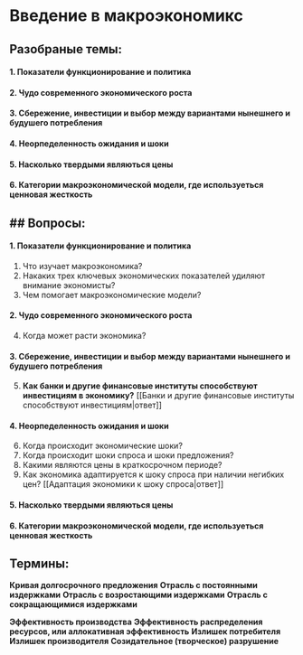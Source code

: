 # Введение в макроэкономикс

## Разобраные темы:
#### 1.  Показатели функционирование и политика
#### 2. Чудо современного экономического роста
#### 3. Сбережение, инвестиции и выбор между вариантами нынешнего и будушего потребления
#### 4. Неорпеделенность ожидания и шоки
#### 5. Насколько твердыми являються цены 
#### 6. Категории макроэкономической модели, где используеться ценновая жесткость

## ## Вопросы:
#### 1.  Показатели функционирование и политика
1. Что изучает макроэкономика?
2. Накаких трех ключевых экономических показателей удиляют внимание экономисты?
3. Чем помогает макроэкономические модели?
#### 2. Чудо современного экономического роста
4. Когда может расти экономика?
#### 3. Сбережение, инвестиции и выбор между вариантами нынешнего и будушего потребления
5. **Как банки и другие финансовые институты способствуют инвестициям в экономику?** [[Банки и другие финансовые институты способствуют инвестициям|ответ]]
#### 4. Неорпеделенность ожидания и шоки
6. Когда происходит экономические шоки?
7. Когда происходит шоки спроса и шоки предложения?
8. Какими являются цены в краткосрочном периоде?
9. Как экономика адаптируется к шоку спроса при наличии негибких цен? [[Адаптация экономики к шоку спроса|ответ]] 
#### 5. Насколько твердыми являються цены 
#### 6. Категории макроэкономической модели, где используеться ценновая жесткость

## Термины:
**Кривая долгосрочного предложения**
**Отрасль с постоянными издержками**
**Отрасль с возростающими издержками**
**Отрасль с сокращающимися издержками**

**Эффективность производства**
**Эффективность распределения ресурсов, или аллокативная эффективность**
**Излишек потребителя** 
**Излишек производителя**
**Созидательное (творческое) разрушение**